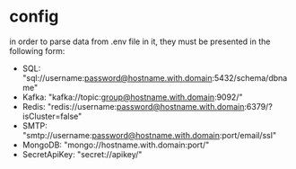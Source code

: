 # config

in order to parse data from .env file in it, they must be presented in the following form:
* SQL: "sql://username:password@hostname.with.domain:5432/schema/dbname"
* Kafka: "kafka://topic:group@hostname.with.domain:9092/"
* Redis: "redis://username:password@hostname.with.domain:6379/?isCluster=false"
* SMTP: "smtp://username:password@hostname.with.domain:port/email/ssl"
* MongoDB: "mongo://hostname.with.domain:port/"
* SecretApiKey: "secret://apikey/"